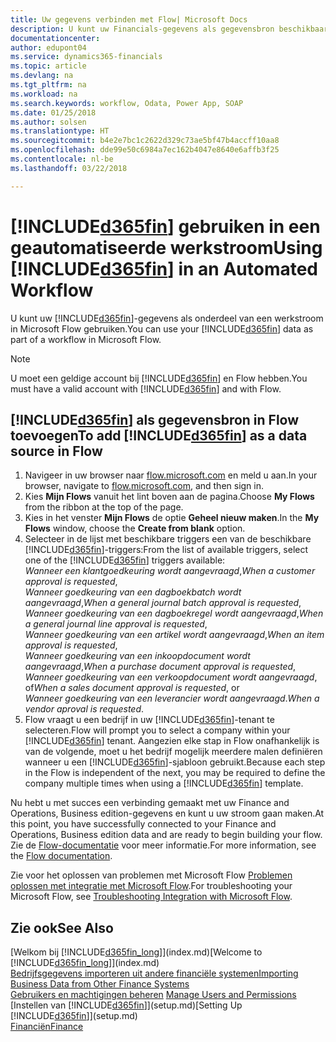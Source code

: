 ```yaml
---
title: Uw gegevens verbinden met Flow| Microsoft Docs
description: U kunt uw Financials-gegevens als gegevensbron beschikbaar maken en een OData-URL van uw webservices opgeven om een geautomatiseerde werkstroom te maken.
documentationcenter: 
author: edupont04
ms.service: dynamics365-financials
ms.topic: article
ms.devlang: na
ms.tgt_pltfrm: na
ms.workload: na
ms.search.keywords: workflow, Odata, Power App, SOAP
ms.date: 01/25/2018
ms.author: solsen
ms.translationtype: HT
ms.sourcegitcommit: b4e2e7bc1c2622d329c73ae5bf47b4accff10aa8
ms.openlocfilehash: dde99e50c6984a7ec162b4047e8640e6affb3f25
ms.contentlocale: nl-be
ms.lasthandoff: 03/22/2018

---
```

# <a name="using-included365finincludesd365finmdmd-in-an-automated-workflow"></a><span data-ttu-id="7b5f0-103">[!INCLUDE[d365fin](includes/d365fin_md.md)] gebruiken in een geautomatiseerde werkstroom</span><span class="sxs-lookup"><span data-stu-id="7b5f0-103">Using [!INCLUDE[d365fin](includes/d365fin_md.md)] in an Automated Workflow</span></span>
<span data-ttu-id="7b5f0-104">U kunt uw [!INCLUDE[d365fin](includes/d365fin_md.md)]-gegevens als onderdeel van een werkstroom in Microsoft Flow gebruiken.</span><span class="sxs-lookup"><span data-stu-id="7b5f0-104">You can use your [!INCLUDE[d365fin](includes/d365fin_md.md)] data as part of a workflow in Microsoft Flow.</span></span>  

> [!NOTE]  
>   <span data-ttu-id="7b5f0-105">U moet een geldige account bij [!INCLUDE[d365fin](includes/d365fin_md.md)] en Flow hebben.</span><span class="sxs-lookup"><span data-stu-id="7b5f0-105">You must have a valid account with [!INCLUDE[d365fin](includes/d365fin_md.md)] and with Flow.</span></span>  

## <a name="to-add-included365finincludesd365finmdmd-as-a-data-source-in-flow"></a><span data-ttu-id="7b5f0-106">[!INCLUDE[d365fin](includes/d365fin_md.md)] als gegevensbron in Flow toevoegen</span><span class="sxs-lookup"><span data-stu-id="7b5f0-106">To add [!INCLUDE[d365fin](includes/d365fin_md.md)] as a data source in Flow</span></span>
1. <span data-ttu-id="7b5f0-107">Navigeer in uw browser naar [flow.microsoft.com](https://flow.microsoft.com/en-us/) en meld u aan.</span><span class="sxs-lookup"><span data-stu-id="7b5f0-107">In your browser, navigate to [flow.microsoft.com](https://flow.microsoft.com/en-us/), and then sign in.</span></span>
2. <span data-ttu-id="7b5f0-108">Kies **Mijn Flows** vanuit het lint boven aan de pagina.</span><span class="sxs-lookup"><span data-stu-id="7b5f0-108">Choose **My Flows** from the ribbon at the top of the page.</span></span>
3. <span data-ttu-id="7b5f0-109">Kies in het venster **Mijn Flows** de optie **Geheel nieuw maken**.</span><span class="sxs-lookup"><span data-stu-id="7b5f0-109">In the **My Flows** window, choose the **Create from blank** option.</span></span>
4. <span data-ttu-id="7b5f0-110">Selecteer in de lijst met beschikbare triggers een van de beschikbare [!INCLUDE[d365fin](includes/d365fin_md.md)]-triggers:</span><span class="sxs-lookup"><span data-stu-id="7b5f0-110">From the list of available triggers, select one of the [!INCLUDE[d365fin](includes/d365fin_md.md)] triggers available:</span></span>  
    <span data-ttu-id="7b5f0-111">*Wanneer een klantgoedkeuring wordt aangevraagd*,</span><span class="sxs-lookup"><span data-stu-id="7b5f0-111">*When a customer approval is requested*,</span></span>  
    <span data-ttu-id="7b5f0-112">*Wanneer goedkeuring van een dagboekbatch wordt aangevraagd*,</span><span class="sxs-lookup"><span data-stu-id="7b5f0-112">*When a general journal batch approval is requested*,</span></span>  
    <span data-ttu-id="7b5f0-113">*Wanneer goedkeuring van een dagboekregel wordt aangevraagd*,</span><span class="sxs-lookup"><span data-stu-id="7b5f0-113">*When a general journal line approval is requested*,</span></span>  
    <span data-ttu-id="7b5f0-114">*Wanneer goedkeuring van een artikel wordt aangevraagd*,</span><span class="sxs-lookup"><span data-stu-id="7b5f0-114">*When an item approval is requested*,</span></span>  
    <span data-ttu-id="7b5f0-115">*Wanneer goedkeuring van een inkoopdocument wordt aangevraagd*,</span><span class="sxs-lookup"><span data-stu-id="7b5f0-115">*When a purchase document approval is requested*,</span></span>  
    <span data-ttu-id="7b5f0-116">*Wanneer goedkeuring van een verkoopdocument wordt aangevraagd*, of</span><span class="sxs-lookup"><span data-stu-id="7b5f0-116">*When a sales document approval is requested*, or</span></span>  
    <span data-ttu-id="7b5f0-117">*Wanneer goedkeuring van een leverancier wordt aangevraagd*.</span><span class="sxs-lookup"><span data-stu-id="7b5f0-117">*When a vendor aproval is requested*.</span></span>
5. <span data-ttu-id="7b5f0-118">Flow vraagt u een bedrijf in uw [!INCLUDE[d365fin](includes/d365fin_md.md)]-tenant te selecteren.</span><span class="sxs-lookup"><span data-stu-id="7b5f0-118">Flow will prompt you to select a company within your [!INCLUDE[d365fin](includes/d365fin_md.md)] tenant.</span></span> <span data-ttu-id="7b5f0-119">Aangezien elke stap in Flow onafhankelijk is van de volgende, moet u het bedrijf mogelijk meerdere malen definiëren wanneer u een [!INCLUDE[d365fin](includes/d365fin_md.md)]-sjabloon gebruikt.</span><span class="sxs-lookup"><span data-stu-id="7b5f0-119">Because each step in the Flow is independent of the next, you may be required to define the company multiple times when using a [!INCLUDE[d365fin](includes/d365fin_md.md)] template.</span></span>

<span data-ttu-id="7b5f0-120">Nu hebt u met succes een verbinding gemaakt met uw Finance and Operations, Business edition-gegevens en kunt u uw stroom gaan maken.</span><span class="sxs-lookup"><span data-stu-id="7b5f0-120">At this point, you have successfully connected to your Finance and Operations, Business edition data and are ready to begin building your flow.</span></span> <span data-ttu-id="7b5f0-121">Zie de [Flow-documentatie](https://flow.microsoft.com/documentation/getting-started/) voor meer informatie.</span><span class="sxs-lookup"><span data-stu-id="7b5f0-121">For more information, see the [Flow documentation](https://flow.microsoft.com/documentation/getting-started/).</span></span>

<span data-ttu-id="7b5f0-122">Zie voor het oplossen van problemen met Microsoft Flow [Problemen oplossen met integratie met Microsoft Flow](across-troubleshooting-how-use-financials-data-source-flow.md).</span><span class="sxs-lookup"><span data-stu-id="7b5f0-122">For troubleshooting your Microsoft Flow, see [Troubleshooting Integration with Microsoft Flow](across-troubleshooting-how-use-financials-data-source-flow.md).</span></span>

## <a name="see-also"></a><span data-ttu-id="7b5f0-123">Zie ook</span><span class="sxs-lookup"><span data-stu-id="7b5f0-123">See Also</span></span>
<span data-ttu-id="7b5f0-124">[Welkom bij [!INCLUDE[d365fin_long](includes/d365fin_long_md.md)]](index.md)</span><span class="sxs-lookup"><span data-stu-id="7b5f0-124">[Welcome to [!INCLUDE[d365fin_long](includes/d365fin_long_md.md)]](index.md)</span></span>  
[<span data-ttu-id="7b5f0-125">Bedrijfsgegevens importeren uit andere financiële systemen</span><span class="sxs-lookup"><span data-stu-id="7b5f0-125">Importing Business Data from Other Finance Systems</span></span>](upload-data.md)  
<span data-ttu-id="7b5f0-126">[Gebruikers en machtigingen beheren](ui-how-users-permissions.md)  </span><span class="sxs-lookup"><span data-stu-id="7b5f0-126">[Manage Users and Permissions](ui-how-users-permissions.md)  </span></span>  
<span data-ttu-id="7b5f0-127">[Instellen van [!INCLUDE[d365fin](includes/d365fin_md.md)]](setup.md)</span><span class="sxs-lookup"><span data-stu-id="7b5f0-127">[Setting Up [!INCLUDE[d365fin](includes/d365fin_md.md)]](setup.md)</span></span>  
[<span data-ttu-id="7b5f0-128">Financiën</span><span class="sxs-lookup"><span data-stu-id="7b5f0-128">Finance</span></span>](finance.md)  

